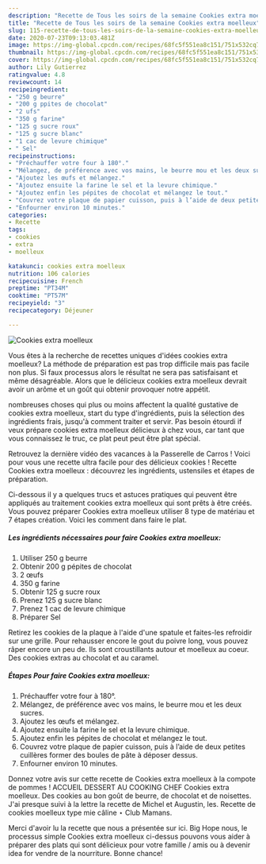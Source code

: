 ```yaml
---
description: "Recette de Tous les soirs de la semaine Cookies extra moelleux"
title: "Recette de Tous les soirs de la semaine Cookies extra moelleux"
slug: 115-recette-de-tous-les-soirs-de-la-semaine-cookies-extra-moelleux
date: 2020-07-23T09:13:03.481Z
image: https://img-global.cpcdn.com/recipes/68fc5f551ea8c151/751x532cq70/cookies-extra-moelleux-photo-principale-de-la-recette.jpg
thumbnail: https://img-global.cpcdn.com/recipes/68fc5f551ea8c151/751x532cq70/cookies-extra-moelleux-photo-principale-de-la-recette.jpg
cover: https://img-global.cpcdn.com/recipes/68fc5f551ea8c151/751x532cq70/cookies-extra-moelleux-photo-principale-de-la-recette.jpg
author: Lily Gutierrez
ratingvalue: 4.8
reviewcount: 14
recipeingredient:
- "250 g beurre"
- "200 g ppites de chocolat"
- "2 ufs"
- "350 g farine"
- "125 g sucre roux"
- "125 g sucre blanc"
- "1 cac de levure chimique"
- " Sel"
recipeinstructions:
- "Préchauffer votre four à 180°."
- "Mélangez, de préférence avec vos mains, le beurre mou et les deux sucres."
- "Ajoutez les œufs et mélangez."
- "Ajoutez ensuite la farine le sel et la levure chimique."
- "Ajoutez enfin les pépites de chocolat et mélangez le tout."
- "Couvrez votre plaque de papier cuisson, puis à l’aide de deux petites cuillères former des boules de pâte à déposer dessus."
- "Enfourner environ 10 minutes."
categories:
- Recette
tags:
- cookies
- extra
- moelleux

katakunci: cookies extra moelleux 
nutrition: 106 calories
recipecuisine: French
preptime: "PT34M"
cooktime: "PT57M"
recipeyield: "3"
recipecategory: Déjeuner

---
```



![Cookies extra moelleux](https://img-global.cpcdn.com/recipes/68fc5f551ea8c151/751x532cq70/cookies-extra-moelleux-photo-principale-de-la-recette.jpg)

Vous êtes à la recherche de recettes uniques d'idées cookies extra moelleux? La méthode de préparation est pas trop difficile mais pas facile non plus. Si faux processus alors le résultat ne sera pas satisfaisant et même désagréable. Alors que le délicieux cookies extra moelleux devrait avoir un arôme et un goût qui obtenir provoquer notre appétit.

nombreuses choses qui plus ou moins affectent la qualité gustative de cookies extra moelleux, start du type d'ingrédients, puis la sélection des ingrédients frais, jusqu'à comment traiter et servir. Pas besoin étourdi if veux prépare cookies extra moelleux délicieux à chez vous, car tant que vous connaissez le truc, ce plat peut peut être plat spécial.

Retrouvez la dernière vidéo des vacances à la Passerelle de Carros ! Voici pour vous une recette ultra facile pour des délicieux cookies ! Recette Cookies extra moelleux : découvrez les ingrédients, ustensiles et étapes de préparation.


Ci-dessous il y a quelques trucs et astuces pratiques qui peuvent être appliqués au traitement cookies extra moelleux qui sont prêts à être créés. Vous pouvez préparer Cookies extra moelleux utiliser 8 type de matériau et 7 étapes création. Voici les comment dans faire le plat.

<!--inarticleads1-->

##### Les ingrédients nécessaires pour faire Cookies extra moelleux:

1. Utiliser 250 g beurre
1. Obtenir 200 g pépites de chocolat
1.  2 œufs
1.  350 g farine
1. Obtenir 125 g sucre roux
1. Prenez 125 g sucre blanc
1. Prenez 1 cac de levure chimique
1. Préparer  Sel


Retirez les cookies de la plaque à l&#39;aide d&#39;une spatule et faites-les refroidir sur une grille. Pour rehausser encore le gout du poivre long, vous pouvez râper encore un peu de. Ils sont croustillants autour et moelleux au coeur. Des cookies extras au chocolat et au caramel. 

<!--inarticleads2-->

##### Étapes Pour faire Cookies extra moelleux:

1. Préchauffer votre four à 180°.
1. Mélangez, de préférence avec vos mains, le beurre mou et les deux sucres.
1. Ajoutez les œufs et mélangez.
1. Ajoutez ensuite la farine le sel et la levure chimique.
1. Ajoutez enfin les pépites de chocolat et mélangez le tout.
1. Couvrez votre plaque de papier cuisson, puis à l’aide de deux petites cuillères former des boules de pâte à déposer dessus.
1. Enfourner environ 10 minutes.


Donnez votre avis sur cette recette de Cookies extra moelleux à la compote de pommes ! ACCUEIL DESSERT AU COOKING CHEF Cookies extra moelleux. Des cookies au bon goût de beurre, de chocolat et de noisettes. J&#39;ai presque suivi à la lettre la recette de Michel et Augustin, les. Recette de cookies moelleux type mie câline ⋆ Club Mamans. 


Merci d'avoir lu la recette que nous a présentée sur ici. Big Hope nous, le processus simple Cookies extra moelleux ci-dessus pouvons vous aider à préparer des plats qui sont délicieux pour votre famille / amis ou à devenir idea for vendre de la nourriture. Bonne chance!
